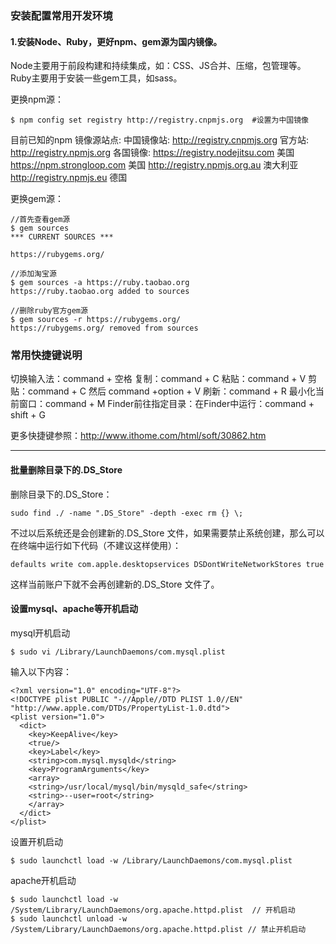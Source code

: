 ### 安装配置常用开发环境

#### 1.安装Node、Ruby，更好npm、gem源为国内镜像。

Node主要用于前段构建和持续集成，如：CSS、JS合并、压缩，包管理等。
Ruby主要用于安装一些gem工具，如sass。

更换npm源：

    $ npm config set registry http://registry.cnpmjs.org  #设置为中国镜像

目前已知的npm 镜像源站点: 
中国镜像站:	http://registry.cnpmjs.org 
官方站: http://registry.npmjs.org 
各国镜像: 
https://registry.nodejitsu.com  美国 
https://npm.strongloop.com	美国 
http://registry.npmjs.org.au	澳大利亚 
http://registry.npmjs.eu	德国 

更换gem源：

    //首先查看gem源
    $ gem sources
    *** CURRENT SOURCES ***

    https://rubygems.org/

    //添加淘宝源
    $ gem sources -a https://ruby.taobao.org
    https://ruby.taobao.org added to sources
    
    //删除ruby官方gem源
    $ gem sources -r https://rubygems.org/
    https://rubygems.org/ removed from sources
    
    
  ### 常用快捷键说明

切换输入法：command + 空格
复制：command + C
粘贴：command + V
剪贴：command + C 然后 command +option + V
刷新：command + R
最小化当前窗口：command + M
Finder前往指定目录：在Finder中运行：command + shift + G



更多快捷键参照：<http://www.ithome.com/html/soft/30862.htm>

***

#### 批量删除目录下的.DS_Store
删除目录下的.DS_Store：

    sudo find ./ -name ".DS_Store" -depth -exec rm {} \;

不过以后系统还是会创建新的.DS_Store 文件，如果需要禁止系统创建，那么可以在终端中运行如下代码（不建议这样使用）：

    defaults write com.apple.desktopservices DSDontWriteNetworkStores true

这样当前账户下就不会再创建新的.DS_Store 文件了。

#### 设置mysql、apache等开机启动
mysql开机启动

    $ sudo vi /Library/LaunchDaemons/com.mysql.plist
输入以下内容：

    <?xml version="1.0" encoding="UTF-8"?>    
    <!DOCTYPE plist PUBLIC "-//Apple//DTD PLIST 1.0//EN" "http://www.apple.com/DTDs/PropertyList-1.0.dtd">    
    <plist version="1.0">    
      <dict>    
        <key>KeepAlive</key>    
        <true/>    
        <key>Label</key>    
        <string>com.mysql.mysqld</string>    
        <key>ProgramArguments</key>    
        <array>    
        <string>/usr/local/mysql/bin/mysqld_safe</string>    
        <string>--user=root</string>    
        </array>      
      </dict>    
    </plist>
设置开机启动

    $ sudo launchctl load -w /Library/LaunchDaemons/com.mysql.plist

apache开机启动

    $ sudo launchctl load -w /System/Library/LaunchDaemons/org.apache.httpd.plist  // 开机启动
    $ sudo launchctl unload -w /System/Library/LaunchDaemons/org.apache.httpd.plist // 禁止开机启动
